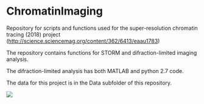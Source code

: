 # ChromatinImaging

Repository for scripts and functions used for the super-resolution chromatin tracing (2018) project
(http://science.sciencemag.org/content/362/6413/eaau1783)

The repository contains functions for STORM and difraction-limited imaging analysis.

The difraction-limited analysis has both MATLAB and python 2.7 code.

The data for this project is in the Data subfolder of this repository.

![](https://github.com/BogdanBintu/ChromatinImaging/blob/master/Artwork/STORM_DifractionLimited_3dModels.gif)

